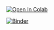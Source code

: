 <a target="_blank" href="https://colab.research.google.com/github/sunseek3r/lab7_bidata">
  <img src="https://colab.research.google.com/assets/colab-badge.svg" alt="Open In Colab"/>
</a>

[![Binder](https://mybinder.org/badge_logo.svg)](https://mybinder.org/v2/gh/sunseek3r/lab7_bidata/HEAD)
